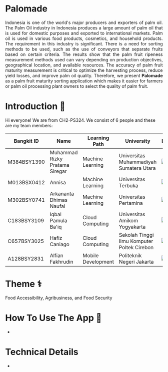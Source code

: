 # Palomade

<p align="justify">     Indonesia is one of the world's major producers and exporters of palm oil. The Palm Oil industry in Indonesia produces a large amount of palm oil that is used for domestic purposes and exported to international markets. Palm oil is used in various food products, cosmetics, and household products. The requirement in this industry is significant. There is a need for sorting methods to be used, such as the use of conveyors that separate fruits based on certain criteria. The results show that the palm fruit ripeness measurement methods used can vary depending on production objectives, geographical location, and available resources. The accuracy of palm fruit maturity measurement is critical to optimize the harvesting process, reduce yield losses, and improve palm oil quality. Therefore, we present <b>Palomade</b> as a palm fruit maturity sorting application which makes it easier for farmers or palm oil processing plant owners to select the quality of palm fruit. </p>

# Introduction 👋

Hi everyone! We are from CH2-PS324. We consist of 6 people and these are my team members:

| Bangkit ID | Name | Learning Path | University |LinkedIn |
| ---      | ---       | ---       | ---       | ---       |
| M384BSY1390  | Muhammad Rizky Pratama Siregar | Machine Learning | Universitas Muhammadiyah Sumatera Utara | [![text](https://img.shields.io/badge/LinkedIn-0077B5?style=for-the-badge&logo=linkedin&logoColor=white)](https://www.linkedin.com/in/muhammad-rizky-pratama-siregar-919b5a245/) |
| M013BSX0412  | Annisa | Machine Learning | Universitas Terbuka | [![text](https://img.shields.io/badge/LinkedIn-0077B5?style=for-the-badge&logo=linkedin&logoColor=white)](https://www.linkedin.com/in/annisatoriq/) |
| M302BSY0741  | Arkananta Dhimas Naufal | Machine Learning | Universitas Pertamina | [![text](https://img.shields.io/badge/LinkedIn-0077B5?style=for-the-badge&logo=linkedin&logoColor=white)](https://www.linkedin.com/in/arkanantadhimas/) |
| C183BSY3109  | Iqbal Pamula Ba'iq | Cloud Computing | Universitas Amikom Yogyakarta | [![text](https://img.shields.io/badge/LinkedIn-0077B5?style=for-the-badge&logo=linkedin&logoColor=white)](https://www.linkedin.com/in/iqbalpamula/) |
| C657BSY3025  | Hafiz Caniago | Cloud Computing | Sekolah Tinggi Ilmu Komputer Poltek Cirebon | [![text](https://img.shields.io/badge/LinkedIn-0077B5?style=for-the-badge&logo=linkedin&logoColor=white)](https://www.linkedin.com/in/hafiz-caniago/) |
| A128BSY2831 | Alfian Fakhrudin | Mobile Development | Politeknik Negeri Jakarta | [![text](https://img.shields.io/badge/LinkedIn-0077B5?style=for-the-badge&logo=linkedin&logoColor=white)](https://www.linkedin.com/in/alfian-fakhrudin-9285b5216/) |
# Theme ⚕️
Food Accessibility, Agribusiness, and Food Security

# How To Use The App 📱
-

# Technical Details
-
